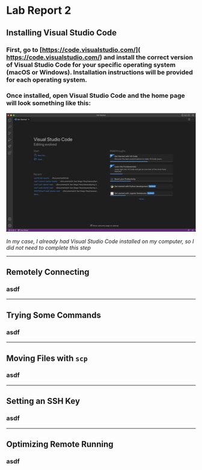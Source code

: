 # **Lab Report 2**

## **Installing Visual Studio Code**
### First, go to [https://code.visualstudio.com/]( https://code.visualstudio.com/) and install the correct version of Visual Studio Code for your specific operating system (macOS or Windows). Installation instructions will be provided for each operating system.
### Once installed, open Visual Studio Code and the home page will look something like this:

![Image](ScreenShot2022-09-29.png)

*In my case, I already had Visual Studio Code installed on my computer, so I did not need to complete this step*

---

## **Remotely Connecting**
### asdf

---

## **Trying Some Commands**
### asdf

---

## **Moving Files with `scp`**
### asdf

---

## **Setting an SSH Key**
### asdf

---

## **Optimizing Remote Running**
### asdf